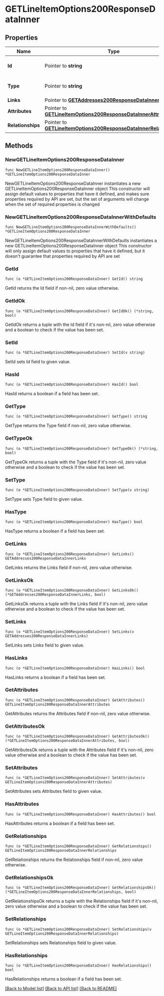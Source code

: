 # GETLineItemOptions200ResponseDataInner

## Properties

Name | Type | Description | Notes
------------ | ------------- | ------------- | -------------
**Id** | Pointer to **string** | The resource&#39;s id | [optional] 
**Type** | Pointer to **string** | The resource&#39;s type | [optional] [default to "line_item_options"]
**Links** | Pointer to [**GETAddresses200ResponseDataInnerLinks**](GETAddresses200ResponseDataInnerLinks.md) |  | [optional] 
**Attributes** | Pointer to [**GETLineItemOptions200ResponseDataInnerAttributes**](GETLineItemOptions200ResponseDataInnerAttributes.md) |  | [optional] 
**Relationships** | Pointer to [**GETLineItemOptions200ResponseDataInnerRelationships**](GETLineItemOptions200ResponseDataInnerRelationships.md) |  | [optional] 

## Methods

### NewGETLineItemOptions200ResponseDataInner

`func NewGETLineItemOptions200ResponseDataInner() *GETLineItemOptions200ResponseDataInner`

NewGETLineItemOptions200ResponseDataInner instantiates a new GETLineItemOptions200ResponseDataInner object
This constructor will assign default values to properties that have it defined,
and makes sure properties required by API are set, but the set of arguments
will change when the set of required properties is changed

### NewGETLineItemOptions200ResponseDataInnerWithDefaults

`func NewGETLineItemOptions200ResponseDataInnerWithDefaults() *GETLineItemOptions200ResponseDataInner`

NewGETLineItemOptions200ResponseDataInnerWithDefaults instantiates a new GETLineItemOptions200ResponseDataInner object
This constructor will only assign default values to properties that have it defined,
but it doesn't guarantee that properties required by API are set

### GetId

`func (o *GETLineItemOptions200ResponseDataInner) GetId() string`

GetId returns the Id field if non-nil, zero value otherwise.

### GetIdOk

`func (o *GETLineItemOptions200ResponseDataInner) GetIdOk() (*string, bool)`

GetIdOk returns a tuple with the Id field if it's non-nil, zero value otherwise
and a boolean to check if the value has been set.

### SetId

`func (o *GETLineItemOptions200ResponseDataInner) SetId(v string)`

SetId sets Id field to given value.

### HasId

`func (o *GETLineItemOptions200ResponseDataInner) HasId() bool`

HasId returns a boolean if a field has been set.

### GetType

`func (o *GETLineItemOptions200ResponseDataInner) GetType() string`

GetType returns the Type field if non-nil, zero value otherwise.

### GetTypeOk

`func (o *GETLineItemOptions200ResponseDataInner) GetTypeOk() (*string, bool)`

GetTypeOk returns a tuple with the Type field if it's non-nil, zero value otherwise
and a boolean to check if the value has been set.

### SetType

`func (o *GETLineItemOptions200ResponseDataInner) SetType(v string)`

SetType sets Type field to given value.

### HasType

`func (o *GETLineItemOptions200ResponseDataInner) HasType() bool`

HasType returns a boolean if a field has been set.

### GetLinks

`func (o *GETLineItemOptions200ResponseDataInner) GetLinks() GETAddresses200ResponseDataInnerLinks`

GetLinks returns the Links field if non-nil, zero value otherwise.

### GetLinksOk

`func (o *GETLineItemOptions200ResponseDataInner) GetLinksOk() (*GETAddresses200ResponseDataInnerLinks, bool)`

GetLinksOk returns a tuple with the Links field if it's non-nil, zero value otherwise
and a boolean to check if the value has been set.

### SetLinks

`func (o *GETLineItemOptions200ResponseDataInner) SetLinks(v GETAddresses200ResponseDataInnerLinks)`

SetLinks sets Links field to given value.

### HasLinks

`func (o *GETLineItemOptions200ResponseDataInner) HasLinks() bool`

HasLinks returns a boolean if a field has been set.

### GetAttributes

`func (o *GETLineItemOptions200ResponseDataInner) GetAttributes() GETLineItemOptions200ResponseDataInnerAttributes`

GetAttributes returns the Attributes field if non-nil, zero value otherwise.

### GetAttributesOk

`func (o *GETLineItemOptions200ResponseDataInner) GetAttributesOk() (*GETLineItemOptions200ResponseDataInnerAttributes, bool)`

GetAttributesOk returns a tuple with the Attributes field if it's non-nil, zero value otherwise
and a boolean to check if the value has been set.

### SetAttributes

`func (o *GETLineItemOptions200ResponseDataInner) SetAttributes(v GETLineItemOptions200ResponseDataInnerAttributes)`

SetAttributes sets Attributes field to given value.

### HasAttributes

`func (o *GETLineItemOptions200ResponseDataInner) HasAttributes() bool`

HasAttributes returns a boolean if a field has been set.

### GetRelationships

`func (o *GETLineItemOptions200ResponseDataInner) GetRelationships() GETLineItemOptions200ResponseDataInnerRelationships`

GetRelationships returns the Relationships field if non-nil, zero value otherwise.

### GetRelationshipsOk

`func (o *GETLineItemOptions200ResponseDataInner) GetRelationshipsOk() (*GETLineItemOptions200ResponseDataInnerRelationships, bool)`

GetRelationshipsOk returns a tuple with the Relationships field if it's non-nil, zero value otherwise
and a boolean to check if the value has been set.

### SetRelationships

`func (o *GETLineItemOptions200ResponseDataInner) SetRelationships(v GETLineItemOptions200ResponseDataInnerRelationships)`

SetRelationships sets Relationships field to given value.

### HasRelationships

`func (o *GETLineItemOptions200ResponseDataInner) HasRelationships() bool`

HasRelationships returns a boolean if a field has been set.


[[Back to Model list]](../README.md#documentation-for-models) [[Back to API list]](../README.md#documentation-for-api-endpoints) [[Back to README]](../README.md)


